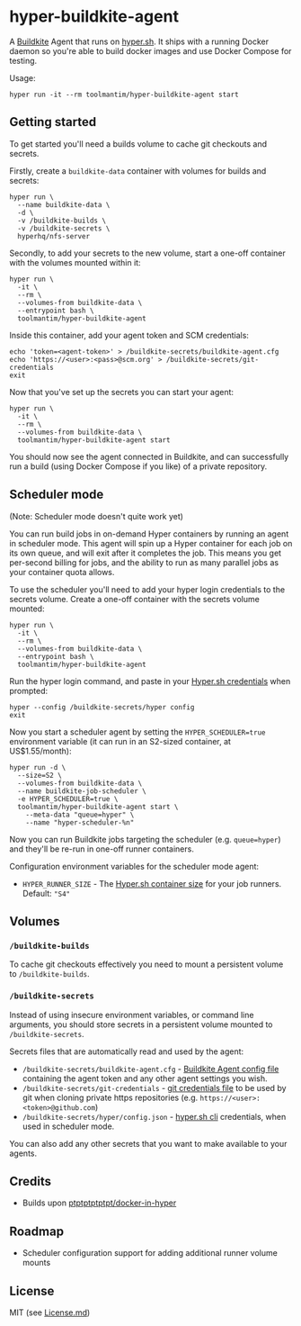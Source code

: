 # hyper-buildkite-agent

A [Buildkite](https://buildkite.com/) Agent that runs on [hyper.sh](https://hyper.sh/). It ships with a running Docker daemon so you're able to build docker images and use Docker Compose for testing.

Usage:

```shell
hyper run -it --rm toolmantim/hyper-buildkite-agent start
```

## Getting started

To get started you'll need a builds volume to cache git checkouts and secrets.

Firstly, create a `buildkite-data` container with volumes for builds and secrets:

```shell
hyper run \
  --name buildkite-data \
  -d \
  -v /buildkite-builds \
  -v /buildkite-secrets \
  hyperhq/nfs-server
```

Secondly, to add your secrets to the new volume, start a one-off container with the volumes mounted within it:

```shell
hyper run \
  -it \
  --rm \
  --volumes-from buildkite-data \
  --entrypoint bash \
  toolmantim/hyper-buildkite-agent
```

Inside this container, add your agent token and SCM credentials:

```shell
echo 'token=<agent-token>' > /buildkite-secrets/buildkite-agent.cfg
echo 'https://<user>:<pass>@scm.org' > /buildkite-secrets/git-credentials
exit
```

Now that you've set up the secrets you can start your agent:

```shell
hyper run \
  -it \
  --rm \
  --volumes-from buildkite-data \
  toolmantim/hyper-buildkite-agent start
```

You should now see the agent connected in Buildkite, and can successfully run a build (using Docker Compose if you like) of a private repository.

## Scheduler mode

(Note: Scheduler mode doesn't quite work yet)

You can run build jobs in on-demand Hyper containers by running an agent in scheduler mode. This agent will spin up a Hyper container for each job on its own queue, and will exit after it completes the job. This means you get per-second billing for jobs, and the ability to run as many parallel jobs as your container quota allows.

To use the scheduler you'll need to add your hyper login credentials to the secrets volume. Create a one-off container with the secrets volume mounted:

```shell
hyper run \
  -it \
  --rm \
  --volumes-from buildkite-data \
  --entrypoint bash \
  toolmantim/hyper-buildkite-agent
```

Run the hyper login command, and paste in your [Hyper.sh credentials](https://console.hyper.sh/account/credential) when prompted:

```shell
hyper --config /buildkite-secrets/hyper config
exit
```

Now you start a scheduler agent by setting the `HYPER_SCHEDULER=true` environment variable (it can run in an S2-sized container, at US$1.55/month):

```shell
hyper run -d \
  --size=S2 \
  --volumes-from buildkite-data \
  --name buildkite-job-scheduler \
  -e HYPER_SCHEDULER=true \
  toolmantim/hyper-buildkite-agent start \
    --meta-data "queue=hyper" \
    --name "hyper-scheduler-%n"
```

Now you can run Buildkite jobs targeting the scheduler (e.g. `queue=hyper`) and they'll be re-run in one-off runner containers.

Configuration environment variables for the scheduler mode agent:

* `HYPER_RUNNER_SIZE` - The [Hyper.sh container size](https://hyper.sh/pricing.html) for your job runners. Default: `"S4"`

## Volumes

### `/buildkite-builds`

To cache git checkouts effectively you need to mount a persistent volume to `/buildkite-builds`.

### `/buildkite-secrets`

Instead of using insecure environment variables, or command line arguments, you should store secrets in a persistent volume mounted to `/buildkite-secrets`.

Secrets files that are automatically read and used by the agent:

* `/buildkite-secrets/buildkite-agent.cfg` - [Buildkite Agent config file](https://buildkite.com/docs/agent/configuration) containing the agent token and any other agent settings you wish.
* `/buildkite-secrets/git-credentials` - [git credentials file](https://git-scm.com/docs/git-credential-store#_storage_format) to be used by git when cloning private https repositories (e.g. `https://<user>:<token>@github.com`)
* `/buildkite-secrets/hyper/config.json` - [hyper.sh cli](https://git-scm.com/docs/git-credential-store#_storage_format) credentials, when used in scheduler mode.

You can also add any other secrets that you want to make available to your agents.

## Credits

* Builds upon [ptptptptptpt/docker-in-hyper](https://github.com/ptptptptptpt/docker-in-hyper)

## Roadmap

* Scheduler configuration support for adding additional runner volume mounts

## License

MIT (see [License.md](License.md))